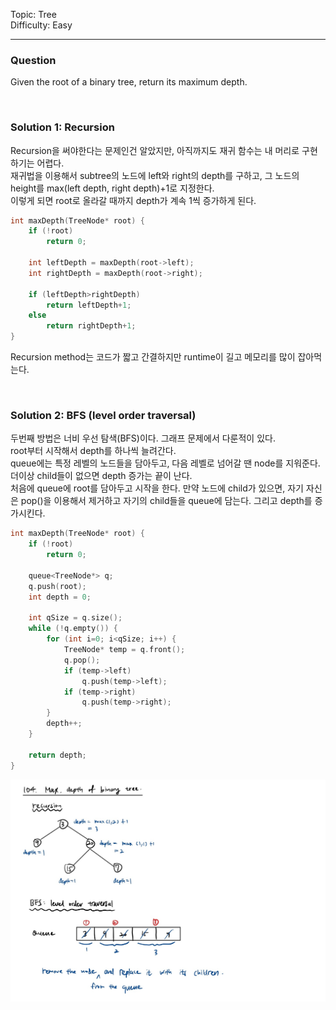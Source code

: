 Topic: Tree  
Difficulty: Easy

---
### Question
Given the root of a binary tree, return its maximum depth.

<br>

### Solution 1: Recursion
Recursion을 써야한다는 문제인건 알았지만, 아직까지도 재귀 함수는 내 머리로 구현하기는 어렵다.  
재귀법을 이용해서 subtree의 노드에 left와 right의 depth를 구하고, 그 노드의 height를 max(left depth, right depth)+1로 지정한다.  
이렇게 되면 root로 올라갈 때까지 depth가 계속 1씩 증가하게 된다.

```cpp
int maxDepth(TreeNode* root) {
    if (!root)
        return 0;
    
    int leftDepth = maxDepth(root->left);
    int rightDepth = maxDepth(root->right);

    if (leftDepth>rightDepth)
        return leftDepth+1;
    else 
        return rightDepth+1;
}
```

Recursion method는 코드가 짧고 간결하지만 runtime이 길고 메모리를 많이 잡아먹는다.  

<br>

### Solution 2: BFS (level order traversal)
두번째 방법은 너비 우선 탐색(BFS)이다. 그래프 문제에서 다룬적이 있다.  
root부터 시작해서 depth를 하나씩 늘려간다.  
queue에는 특정 레벨의 노드들을 담아두고, 다음 레벨로 넘어갈 땐 node를 지워준다. 더이상 child들이 없으면 depth 증가는 끝이 난다.  
처음에 queue에 root를 담아두고 시작을 한다. 만약 노드에 child가 있으면, 자기 자신은 pop()을 이용해서 제거하고 자기의 child들을 queue에 담는다. 그리고 depth를 증가시킨다.  

```cpp
int maxDepth(TreeNode* root) {
    if (!root)
        return 0;
    
    queue<TreeNode*> q;
    q.push(root);
    int depth = 0;

    int qSize = q.size();
    while (!q.empty()) {
        for (int i=0; i<qSize; i++) {
            TreeNode* temp = q.front();
            q.pop();
            if (temp->left)
                q.push(temp->left);
            if (temp->right)
                q.push(temp->right);
        }
        depth++;
    }
    
    return depth;
}
```

![max-depth-of-binary-tree-diagram.jpg](/assets/images/posts_img/algorithm/max-depth-of-binary-tree-diagram.jpg)